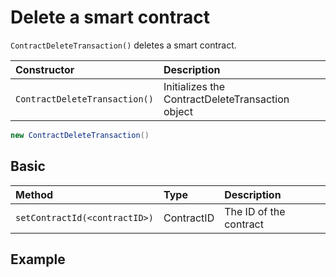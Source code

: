 # Delete a smart contract

`ContractDeleteTransaction()` deletes a smart contract. 

| Constructor | Description |
| :--- | :--- |
| `ContractDeleteTransaction()` | ​Initializes the ContractDeleteTransaction object |

```java
new ContractDeleteTransaction()
```

## Basic

| Method | Type | Description |
| :--- | :--- | :--- |
| `setContractId(<contractID>)` | ContractID | The ID of the contract |

## Example

```java

```

